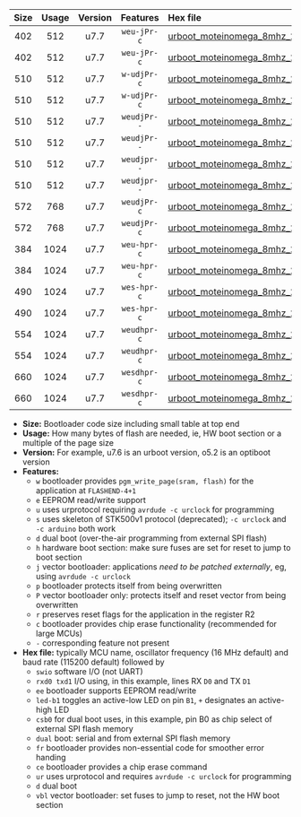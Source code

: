 |Size|Usage|Version|Features|Hex file|
|:-:|:-:|:-:|:-:|:--|
|402|512|u7.7|`weu-jPr-c`|[urboot_moteinomega_8mhz_230400bps_swio_rxd0_txd1_ee_led+d7_fr_ce_ur_vbl.hex](https://raw.githubusercontent.com/stefanrueger/urboot.hex/main/boards/moteinomega/fcpu_8mhz/230400_bps/urboot_moteinomega_8mhz_230400bps_swio_rxd0_txd1_ee_led+d7_fr_ce_ur_vbl.hex)|
|402|512|u7.7|`weu-jPr-c`|[urboot_moteinomega_8mhz_230400bps_swio_rxd2_txd3_ee_led+d7_fr_ce_ur_vbl.hex](https://raw.githubusercontent.com/stefanrueger/urboot.hex/main/boards/moteinomega/fcpu_8mhz/230400_bps/urboot_moteinomega_8mhz_230400bps_swio_rxd2_txd3_ee_led+d7_fr_ce_ur_vbl.hex)|
|510|512|u7.7|`w-udjPr-c`|[urboot_moteinomega_8mhz_230400bps_swio_rxd0_txd1_led+d7_csc7_dual_fr_ce_ur_vbl.hex](https://raw.githubusercontent.com/stefanrueger/urboot.hex/main/boards/moteinomega/fcpu_8mhz/230400_bps/urboot_moteinomega_8mhz_230400bps_swio_rxd0_txd1_led+d7_csc7_dual_fr_ce_ur_vbl.hex)|
|510|512|u7.7|`w-udjPr-c`|[urboot_moteinomega_8mhz_230400bps_swio_rxd2_txd3_led+d7_csc7_dual_fr_ce_ur_vbl.hex](https://raw.githubusercontent.com/stefanrueger/urboot.hex/main/boards/moteinomega/fcpu_8mhz/230400_bps/urboot_moteinomega_8mhz_230400bps_swio_rxd2_txd3_led+d7_csc7_dual_fr_ce_ur_vbl.hex)|
|510|512|u7.7|`weudjPr--`|[urboot_moteinomega_8mhz_230400bps_swio_rxd0_txd1_ee_led+d7_csc7_dual_ur_vbl.hex](https://raw.githubusercontent.com/stefanrueger/urboot.hex/main/boards/moteinomega/fcpu_8mhz/230400_bps/urboot_moteinomega_8mhz_230400bps_swio_rxd0_txd1_ee_led+d7_csc7_dual_ur_vbl.hex)|
|510|512|u7.7|`weudjPr--`|[urboot_moteinomega_8mhz_230400bps_swio_rxd2_txd3_ee_led+d7_csc7_dual_ur_vbl.hex](https://raw.githubusercontent.com/stefanrueger/urboot.hex/main/boards/moteinomega/fcpu_8mhz/230400_bps/urboot_moteinomega_8mhz_230400bps_swio_rxd2_txd3_ee_led+d7_csc7_dual_ur_vbl.hex)|
|510|512|u7.7|`weudjpr--`|[urboot_moteinomega_8mhz_230400bps_swio_rxd0_txd1_ee_led+d7_csc7_dual_fr_ur_vbl.hex](https://raw.githubusercontent.com/stefanrueger/urboot.hex/main/boards/moteinomega/fcpu_8mhz/230400_bps/urboot_moteinomega_8mhz_230400bps_swio_rxd0_txd1_ee_led+d7_csc7_dual_fr_ur_vbl.hex)|
|510|512|u7.7|`weudjpr--`|[urboot_moteinomega_8mhz_230400bps_swio_rxd2_txd3_ee_led+d7_csc7_dual_fr_ur_vbl.hex](https://raw.githubusercontent.com/stefanrueger/urboot.hex/main/boards/moteinomega/fcpu_8mhz/230400_bps/urboot_moteinomega_8mhz_230400bps_swio_rxd2_txd3_ee_led+d7_csc7_dual_fr_ur_vbl.hex)|
|572|768|u7.7|`weudjPr-c`|[urboot_moteinomega_8mhz_230400bps_swio_rxd0_txd1_ee_led+d7_csc7_dual_fr_ce_ur_vbl.hex](https://raw.githubusercontent.com/stefanrueger/urboot.hex/main/boards/moteinomega/fcpu_8mhz/230400_bps/urboot_moteinomega_8mhz_230400bps_swio_rxd0_txd1_ee_led+d7_csc7_dual_fr_ce_ur_vbl.hex)|
|572|768|u7.7|`weudjPr-c`|[urboot_moteinomega_8mhz_230400bps_swio_rxd2_txd3_ee_led+d7_csc7_dual_fr_ce_ur_vbl.hex](https://raw.githubusercontent.com/stefanrueger/urboot.hex/main/boards/moteinomega/fcpu_8mhz/230400_bps/urboot_moteinomega_8mhz_230400bps_swio_rxd2_txd3_ee_led+d7_csc7_dual_fr_ce_ur_vbl.hex)|
|384|1024|u7.7|`weu-hpr-c`|[urboot_moteinomega_8mhz_230400bps_swio_rxd0_txd1_ee_led+d7_fr_ce_ur.hex](https://raw.githubusercontent.com/stefanrueger/urboot.hex/main/boards/moteinomega/fcpu_8mhz/230400_bps/urboot_moteinomega_8mhz_230400bps_swio_rxd0_txd1_ee_led+d7_fr_ce_ur.hex)|
|384|1024|u7.7|`weu-hpr-c`|[urboot_moteinomega_8mhz_230400bps_swio_rxd2_txd3_ee_led+d7_fr_ce_ur.hex](https://raw.githubusercontent.com/stefanrueger/urboot.hex/main/boards/moteinomega/fcpu_8mhz/230400_bps/urboot_moteinomega_8mhz_230400bps_swio_rxd2_txd3_ee_led+d7_fr_ce_ur.hex)|
|490|1024|u7.7|`wes-hpr-c`|[urboot_moteinomega_8mhz_230400bps_swio_rxd0_txd1_ee_led+d7_fr_ce.hex](https://raw.githubusercontent.com/stefanrueger/urboot.hex/main/boards/moteinomega/fcpu_8mhz/230400_bps/urboot_moteinomega_8mhz_230400bps_swio_rxd0_txd1_ee_led+d7_fr_ce.hex)|
|490|1024|u7.7|`wes-hpr-c`|[urboot_moteinomega_8mhz_230400bps_swio_rxd2_txd3_ee_led+d7_fr_ce.hex](https://raw.githubusercontent.com/stefanrueger/urboot.hex/main/boards/moteinomega/fcpu_8mhz/230400_bps/urboot_moteinomega_8mhz_230400bps_swio_rxd2_txd3_ee_led+d7_fr_ce.hex)|
|554|1024|u7.7|`weudhpr-c`|[urboot_moteinomega_8mhz_230400bps_swio_rxd0_txd1_ee_led+d7_csc7_dual_fr_ce_ur.hex](https://raw.githubusercontent.com/stefanrueger/urboot.hex/main/boards/moteinomega/fcpu_8mhz/230400_bps/urboot_moteinomega_8mhz_230400bps_swio_rxd0_txd1_ee_led+d7_csc7_dual_fr_ce_ur.hex)|
|554|1024|u7.7|`weudhpr-c`|[urboot_moteinomega_8mhz_230400bps_swio_rxd2_txd3_ee_led+d7_csc7_dual_fr_ce_ur.hex](https://raw.githubusercontent.com/stefanrueger/urboot.hex/main/boards/moteinomega/fcpu_8mhz/230400_bps/urboot_moteinomega_8mhz_230400bps_swio_rxd2_txd3_ee_led+d7_csc7_dual_fr_ce_ur.hex)|
|660|1024|u7.7|`wesdhpr-c`|[urboot_moteinomega_8mhz_230400bps_swio_rxd0_txd1_ee_led+d7_csc7_dual_fr_ce.hex](https://raw.githubusercontent.com/stefanrueger/urboot.hex/main/boards/moteinomega/fcpu_8mhz/230400_bps/urboot_moteinomega_8mhz_230400bps_swio_rxd0_txd1_ee_led+d7_csc7_dual_fr_ce.hex)|
|660|1024|u7.7|`wesdhpr-c`|[urboot_moteinomega_8mhz_230400bps_swio_rxd2_txd3_ee_led+d7_csc7_dual_fr_ce.hex](https://raw.githubusercontent.com/stefanrueger/urboot.hex/main/boards/moteinomega/fcpu_8mhz/230400_bps/urboot_moteinomega_8mhz_230400bps_swio_rxd2_txd3_ee_led+d7_csc7_dual_fr_ce.hex)|

- **Size:** Bootloader code size including small table at top end
- **Usage:** How many bytes of flash are needed, ie, HW boot section or a multiple of the page size
- **Version:** For example, u7.6 is an urboot version, o5.2 is an optiboot version
- **Features:**
  + `w` bootloader provides `pgm_write_page(sram, flash)` for the application at `FLASHEND-4+1`
  + `e` EEPROM read/write support
  + `u` uses urprotocol requiring `avrdude -c urclock` for programming
  + `s` uses skeleton of STK500v1 protocol (deprecated); `-c urclock` and `-c arduino` both work
  + `d` dual boot (over-the-air programming from external SPI flash)
  + `h` hardware boot section: make sure fuses are set for reset to jump to boot section
  + `j` vector bootloader: applications *need to be patched externally*, eg, using `avrdude -c urclock`
  + `p` bootloader protects itself from being overwritten
  + `P` vector bootloader only: protects itself and reset vector from being overwritten
  + `r` preserves reset flags for the application in the register R2
  + `c` bootloader provides chip erase functionality (recommended for large MCUs)
  + `-` corresponding feature not present
- **Hex file:** typically MCU name, oscillator frequency (16 MHz default) and baud rate (115200 default) followed by
  + `swio` software I/O (not UART)
  + `rxd0 txd1` I/O using, in this example, lines RX `D0` and TX `D1`
  + `ee` bootloader supports EEPROM read/write
  + `led-b1` toggles an active-low LED on pin `B1`, `+` designates an active-high LED
  + `csb0` for dual boot uses, in this example, pin B0 as chip select of external SPI flash memory
  + `dual` boot: serial and from external SPI flash memory
  + `fr` bootloader provides non-essential code for smoother error handing
  + `ce` bootloader provides a chip erase command
  + `ur` uses urprotocol and requires `avrdude -c urclock` for programming
  + `d` dual boot
  + `vbl` vector bootloader: set fuses to jump to reset, not the HW boot section
